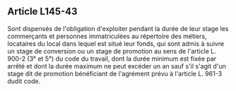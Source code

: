 Article L145-43
----
Sont dispensés de l'obligation d'exploiter pendant la durée de leur stage les
commerçants et personnes immatriculées au répertoire des métiers, locataires du
local dans lequel est situé leur fonds, qui sont admis à suivre un stage de
conversion ou un stage de promotion au sens de l'article L. 900-2 (3° et 5°) du
code du travail, dont la durée minimum est fixée par arrêté et dont la durée
maximum ne peut excéder un an sauf s'il s'agit d'un stage dit de promotion
bénéficiant de l'agrément prévu à l'article L. 961-3 dudit code.
